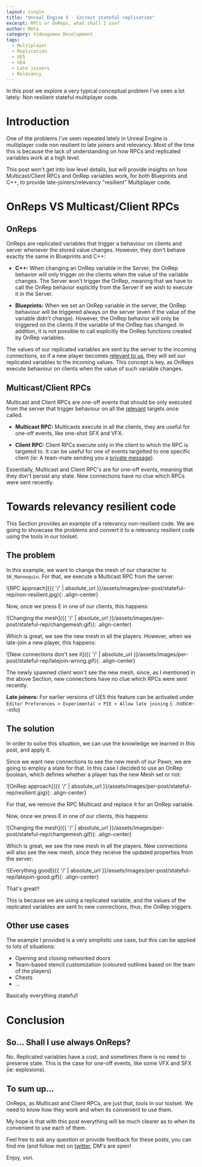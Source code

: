 ```yaml
---
layout: single
title: "Unreal Engine 5 - Correct stateful replication"
excerpt: RPCs or OnReps, what shall I use?
author: Meta
category: Videogames Development
tags:
  - Multiplayer
  - Replication
  - UE5
  - UE4
  - Late joiners
  - Relevancy
---
```


In this post we explore a very typical conceptual problem I've seen a lot lately: Non resilient stateful multiplayer code.

# Introduction

One of the problems I've seen repeated lately in Unreal Engine is multiplayer code non resilient to late joiners and relevancy. Most of the time this is because the lack of understanding on how RPCs and replicated variables work at a high level. 

This post won't get into low level details, but will provide insights on how Multicast/Client RPCs and OnRep variables work, for both Blueprints and C++, to provide late-joiners/relevancy "resilient" Multiplayer code.

# OnReps VS Multicast/Client RPCs

## OnReps

OnReps are replicated variables that trigger a behaviour on clients and server whenever the stored value changes. However, they don't behave exactly the same in Blueprints and C++:


- **C++:** When changing an OnRep variable in the Server, the OnRep behavior will only trigger on the clients when the value of the variable changes. The Server won't trigger the OnRep, meaning that we have to call the OnRep behavior explicitly from the Server if we wish to execute it in the Server.

- **Blueprints:** When we set an OnRep variable in the server, the OnRep behaviour will be triggered always on the server (even if the value of the variable didn't change). However, the OnRep behavior will only be triggered on the clients if the variable of the OnRep has changed. In addition, it is not possible to call explicitly the OnRep functions created by OnRep variables.

The values of our replicated variables are sent by the server to the incoming connections, so if a new player becomes [relevant to us](https://docs.unrealengine.com/4.26/en-US/InteractiveExperiences/Networking/Actors/Relevancy/), they will set our replicated variables to the incoming values. This concept is key, as OnReps execute behaviour on clients when the value of such variable changes. 


## Multicast/Client RPCs

Multicast and Client RPCs are one-off events that should be only executed from the server that trigger behaviour on all the [relevant](https://docs.unrealengine.com/4.26/en-US/InteractiveExperiences/Networking/Actors/Relevancy/) targets once called.

- **Multicast RPC:** Multicasts execute in all the clients, they are useful for one-off events, like one-shot SFX and VFX.

- **Client RPC:** Client RPCs execute only in the client to which the RPC is targeted to. It can be useful for one of events targetted to one specific client (ie: A team-mate sending you a  [private message](https://docs.unrealengine.com/4.26/en-US/API/Runtime/Engine/GameFramework/APlayerController/ClientTeamMessage/)).

Essentially, Multicast and Client RPC's are for one-off events, meaning that they don't persist any state. New connections have no clue which RPCs were sent recently.

# Towards relevancy resilient code

This Section provides an example of a relevancy non-resilient code. We are going to showcase the problems and convert it to a relevancy resilient code using the tools in our toolset.

## The problem

In this example, we want to change the mesh of our character to `SK_Mannequin`. For that, we execute a Multicast RPC from the server.

![RPC approach]({{ '/' | absolute_url }}/assets/images/per-post/stateful-rep/non-resilient.jpg){: .align-center}

Now, once we press E in one of our clients, this happens:

![Changing the mesh]({{ '/' | absolute_url }}/assets/images/per-post/stateful-rep/changemesh.gif){: .align-center}

Which is great, we see the new mesh in all the players. However, when we late-join a new player, this happens:

![New connections don't see it]({{ '/' | absolute_url }}/assets/images/per-post/stateful-rep/latejoin-wrong.gif){: .align-center}

The newly spawned client won't see the new mesh, since, as I mentioned in the above Section, new connections have no clue which RPCs were sent recently.

**Late joiners:** For earlier versions of UE5 this feature can be activated under `Editor Preferences > Experimental > PIE > Allow late joining`
{: .notice--info}

## The solution

In order to solve this situation, we can use the knowledge we learned in this post, and apply it.

Since we want new connections to see the new mesh of our Pawn, we are going to employ a state for that. In this case I decided to use an OnRep boolean, which defines whether a player has the new Mesh set or not:

![OnRep approach]({{ '/' | absolute_url }}/assets/images/per-post/stateful-rep/resilient.jpg){: .align-center}

For that, we remove the RPC Multicast and replace it for an OnRep variable.

Now, once we press E in one of our clients, this happens:

![Changing the mesh]({{ '/' | absolute_url }}/assets/images/per-post/stateful-rep/changemesh.gif){: .align-center}

Which is great, we see the new mesh in all the players. New connections will also see the new mesh, since they receive the updated properties from the server:

![Everything good]({{ '/' | absolute_url }}/assets/images/per-post/stateful-rep/latejoin-good.gif){: .align-center}

That's great!!

This is because we are using a replicated variable, and the values of the replicated variables are sent to new connections, thus, the OnRep triggers.


## Other use cases

The example I provided is a very simplistic use case, but this can be applied to lots of situations:
- Opening and closing networked doors
- Team-based stencil customization (coloured outlines based on the team of the players)
- Chests 
- ...

Basically everything stateful!

# Conclusion

## So... Shall I use always OnReps?

No. Replicated variables have a cost, and sometimes there is no need to preserve state. This is the case for one-off events, like some VFX and SFX (ie: explosions).

## To sum up...

OnReps, as Multicast and Client RPCs, are just that, tools in our toolset. We need to know how they work and when its convenient to use them.

My hope is that with this post everything will be much clearer as to when its convenient to use each of them.

Feel free to ask any question or provide feedback for these posts, you can find me (and follow me) on [twitter](https://twitter.com/vorixo), DM's are open!

Enjoy, vori.
